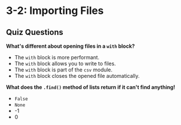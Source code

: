 # 3-2: Importing Files

## Quiz Questions

**What's different about opening files in a `with` block?**

* The `with` block is more performant.
* The `with` block allows you to write to files.
* The `with` block is part of the `csv` module.
* The `with` block closes the opened file automatically.

**What does the `.find()` method of lists return if it can't find anything!**

* `False`
* `None`
* -1
* 0
